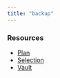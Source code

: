 ```yaml
---
title: "backup"
---
```


<!-- WARNING: this file was generated by the Pulumi Terraform Bridge (tfgen) Tool. -->
<!-- Do not edit by hand unless you're certain you know what you are doing! -->

<style>
  table td p { margin-top: 0; margin-bottom: 0; }
</style>

<h3>Resources</h3>
<ul class="api">
    <li><a href="plan"><span class="symbol resource"></span>Plan</a></li>
    <li><a href="selection"><span class="symbol resource"></span>Selection</a></li>
    <li><a href="vault"><span class="symbol resource"></span>Vault</a></li>
</ul>

